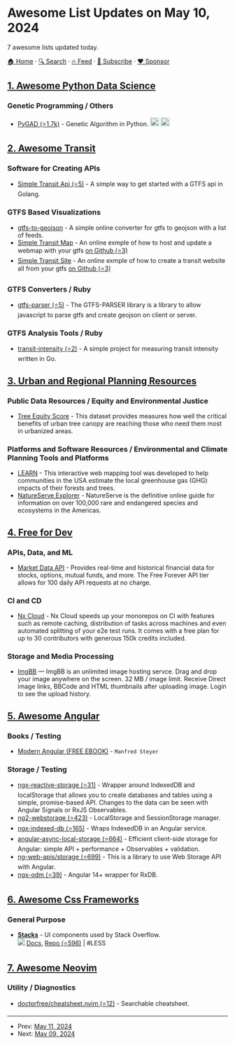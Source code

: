 # Awesome List Updates on May 10, 2024

7 awesome lists updated today.

[🏠 Home](/README.md) · [🔍 Search](https://www.trackawesomelist.com/search/) · [🔥 Feed](https://www.trackawesomelist.com/rss.xml) · [📮 Subscribe](https://trackawesomelist.us17.list-manage.com/subscribe?u=d2f0117aa829c83a63ec63c2f&id=36a103854c) · [❤️  Sponsor](https://github.com/sponsors/theowenyoung)



## [1. Awesome Python Data Science](/content/krzjoa/awesome-python-data-science/README.md)

### Genetic Programming / Others

*   [PyGAD (⭐1.7k)](https://github.com/ahmedfgad/GeneticAlgorithmPython) - Genetic Algorithm in Python. <img height="20" src="https://github.com/krzjoa/awesome-python-data-science/raw/master/img/pytorch_big2.png" alt="PyTorch based/compatible"> <img height="20" src="https://github.com/krzjoa/awesome-python-data-science/raw/master/img/keras_big.png" alt="keras">

## [2. Awesome Transit](/content/CUTR-at-USF/awesome-transit/README.md)

### Software for Creating APIs

*   [Simple Transit Api (⭐5)](https://github.com/ioTransit/simple-transit-api) - A simple way to get started with a GTFS api in Golang.

### GTFS Based Visualizations

*   [gtfs-to-geojson](https://www.transit.chat/gtfs-to-geojson) - A simple online converter for gtfs to geojson with a list of feeds.
*   [Simple Transit Map](https://transit.chat/simple-transit-map) - An online exmple of how to host and update a webmap with your gtfs [on Github (⭐3)](https://github.com/ioTransit/simple-transit-map)
*   [Simple Transit Site](https://transit.chat/simple-transit-site) - An online exmple of how to create a transit website all from your gtfs [on Github (⭐3)](https://github.com/ioTransit/simple-transit-site)

### GTFS Converters / Ruby

*   [gtfs-parser (⭐5)](https://github.com/ioTransit/gtfs-parser) - The GTFS-PARSER library is a library to allow javascript to parse gtfs and create geojson on client or server.

### GTFS Analysis Tools / Ruby

*   [transit-intensity (⭐2)](https://github.com/ioTransit/transit-intensity) - A simple project for measuring transit intensity written in Go.

## [3. Urban and Regional Planning Resources](/content/APA-Technology-Division/urban-and-regional-planning-resources/README.md)

### Public Data Resources / Equity and Environmental Justice

*   [Tree Equity Score](https://www.treeequityscore.org/) - This dataset provides measures how well the critical benefits of urban tree canopy are reaching those who need them most in urbanized areas.

### Platforms and Software Resources / Environmental and Climate Planning Tools and Platforms

*   [LEARN](https://icleiusa.org/LEARN/) - This interactive web mapping tool was developed to help communities in the USA estimate the local greenhouse gas (GHG) impacts of their forests and trees.
*   [NatureServe Explorer](https://explorer.natureserve.org/) - NatureServe is the definitive online guide for information on over 100,000 rare and endangered species and ecosystems in the Americas.

## [4. Free for Dev](/content/ripienaar/free-for-dev/README.md)

### APIs, Data, and ML

*   [Market Data API](https://www.marketdata.app) - Provides real-time and historical financial data for stocks, options, mutual funds, and more. The Free Forever API tier allows for 100 daily API requests at no charge.

### CI and CD

*   [Nx Cloud](https://nx.dev/ci) - Nx Cloud speeds up your monorepos on CI with features such as remote caching, distribution of tasks across machines and even automated splitting of your e2e test runs. It comes with a free plan for up to 30 contributors with generous 150k credits included.

### Storage and Media Processing

*   [ImgBB](https://imgbb.com/) — ImgBB is an unlimited image hosting servce. Drag and drop your image anywhere on the screen. 32 MB / image limit. Receive Direct image links, BBCode and HTML thumbnails after uploading image. Login to see the upload history.

## [5. Awesome Angular](/content/PatrickJS/awesome-angular/README.md)

### Books / Testing

*   [Modern Angular (FREE EBOOK)](https://www.angulararchitects.io/en/ebooks/modern-angular/?book) - `Manfred Steyer`

### Storage / Testing

*   [ngx-reactive-storage (⭐31)](https://github.com/e-oz/ngx-reactive-storage) - Wrapper around IndexedDB and localStorage that allows you to create databases and tables using a simple, promise-based API. Changes to the data can be seen with Angular Signals or RxJS Observables.
*   [ng2-webstorage (⭐423)](https://github.com/PillowPillow/ng2-webstorage) - LocalStorage and SessionStorage manager.
*   [ngx-indexed-db (⭐165)](https://github.com/assuncaocharles/ngx-indexed-db) - Wraps IndexedDB in an Angular service.
*   [angular-async-local-storage (⭐664)](https://github.com/cyrilletuzi/angular-async-local-storage) - Efficient client-side storage for Angular: simple API + performance + Observables + validation.
*   [ng-web-apis/storage (⭐699)](https://github.com/taiga-family/ng-web-apis/blob/main/libs/storage/README.md) - This is a library to use Web Storage API with Angular.
*   [ngx-odm (⭐39)](https://github.com/voznik/ngx-odm) - Angular 14+ wrapper for RxDB.

## [6. Awesome Css Frameworks](/content/troxler/awesome-css-frameworks/README.md)

### General Purpose

*   [**Stacks**](https://stackoverflow.design/) - UI components used by Stack Overflow.\
    ![](https://img.shields.io/github/stars/StackExchange/Stacks.svg?style=social\&label=Star)
    [Docs](https://stackoverflow.design/product/develop/using-stacks/),
    [Repo (⭐596)](https://github.com/StackExchange/Stacks)
    \| #LESS

## [7. Awesome Neovim](/content/rockerBOO/awesome-neovim/README.md)

### Utility / Diagnostics

*   [doctorfree/cheatsheet.nvim (⭐12)](https://github.com/doctorfree/cheatsheet.nvim) - Searchable cheatsheet.

---

- Prev: [May 11, 2024](/content/2024/05/11/README.md)
- Next: [May 09, 2024](/content/2024/05/09/README.md)